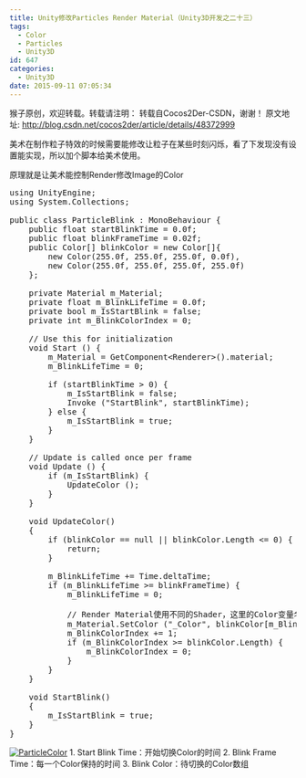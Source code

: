 ```yaml
---
title: Unity修改Particles Render Material（Unity3D开发之二十三）
tags:
  - Color
  - Particles
  - Unity3D
id: 647
categories:
  - Unity3D
date: 2015-09-11 07:05:34
---
```


猴子原创，欢迎转载。转载请注明： 转载自Cocos2Der-CSDN，谢谢！ 
原文地址: http://blog.csdn.net/cocos2der/article/details/48372999

美术在制作粒子特效的时候需要能修改让粒子在某些时刻闪烁，看了下发现没有设置能实现，所以加个脚本给美术使用。

原理就是让美术能控制Render修改Image的Color

<pre class="lang:default decode:true " >using UnityEngine;
using System.Collections;

public class ParticleBlink : MonoBehaviour {
    public float startBlinkTime = 0.0f;
    public float blinkFrameTime = 0.02f;
    public Color[] blinkColor = new Color[]{
        new Color(255.0f, 255.0f, 255.0f, 0.0f),
        new Color(255.0f, 255.0f, 255.0f, 255.0f)
    };

    private Material m_Material;
    private float m_BlinkLifeTime = 0.0f;
    private bool m_IsStartBlink = false;
    private int m_BlinkColorIndex = 0;

    // Use this for initialization
    void Start () {
        m_Material = GetComponent&lt;Renderer&gt;().material;
        m_BlinkLifeTime = 0;

        if (startBlinkTime &gt; 0) {
            m_IsStartBlink = false;
            Invoke ("StartBlink", startBlinkTime);
        } else {
            m_IsStartBlink = true;
        }
    }

    // Update is called once per frame
    void Update () {
        if (m_IsStartBlink) {
            UpdateColor ();
        }
    }

    void UpdateColor()
    {
        if (blinkColor == null || blinkColor.Length &lt;= 0) {
            return;
        }

        m_BlinkLifeTime += Time.deltaTime;
        if (m_BlinkLifeTime &gt;= blinkFrameTime) {
            m_BlinkLifeTime = 0;

            // Render Material使用不同的Shader，这里的Color变量名需要对应修改
            m_Material.SetColor ("_Color", blinkColor[m_BlinkColorIndex]);
            m_BlinkColorIndex += 1;
            if (m_BlinkColorIndex &gt;= blinkColor.Length) {
                m_BlinkColorIndex = 0;
            }
        }
    }

    void StartBlink()
    {
        m_IsStartBlink = true;
    }
}</pre> 

[![ParticleColor](http://www.cocos2dev.com/wp-content/uploads/2015/09/ParticleColor.png)](http://www.cocos2dev.com/wp-content/uploads/2015/09/ParticleColor.png)
1\. Start Blink Time：开始切换Color的时间
2\. Blink Frame Time：每一个Color保持的时间
3\. Blink Color：待切换的Color数组